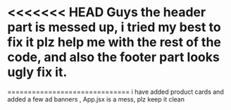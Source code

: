 <<<<<<< HEAD
Guys the header part is messed up, i tried my best to fix it plz help me with the rest of the code, 
and also the footer part looks ugly fix it.
=======
==============================
i have added product cards and added a few ad banners ,
App.jsx is a mess, plz keep it clean


